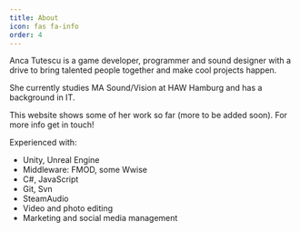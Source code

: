```yaml
---
title: About
icon: fas fa-info
order: 4
---
```


Anca Tutescu is a game developer, programmer and sound designer with a drive to bring talented people together and make cool projects happen.

She currently studies MA Sound/Vision at HAW Hamburg and has a background in IT.

This website shows some of her work so far (more to be added soon). For more info get in touch!

Experienced with:
- Unity, Unreal Engine
- Middleware: FMOD, some Wwise
- C#, JavaScript
- Git, Svn
- SteamAudio
- Video and photo editing
- Marketing and social media management